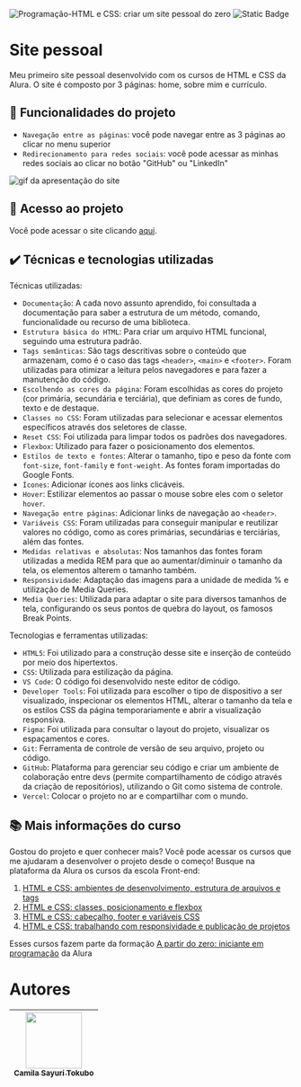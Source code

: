 ![Programação-HTML e CSS: criar um site pessoal do zero](https://github.com/CamilaSah/site-pessoal/assets/128820692/c322c74b-bc64-488a-9c89-4cbb95905efb)
![Static Badge](https://img.shields.io/badge/Status-Em%20Andamento-%2300DC96)


<h1> Site pessoal </h1>

Meu primeiro site pessoal desenvolvido com os cursos de HTML e CSS da Alura.
O site é composto por 3 páginas: home, sobre mim e currículo.

## :hammer: Funcionalidades do projeto

- `Navegação entre as páginas`: você pode navegar entre as 3 páginas ao clicar no menu superior
- `Redirecionamento para redes sociais`: você pode acessar as minhas redes sociais ao clicar no botão "GitHub" ou "LinkedIn"

![gif da apresentação do site](https://github.com/CamilaSah/site-pessoal/assets/128820692/79247daa-6012-4988-9973-73fcf231200a)


## 📁 Acesso ao projeto

Você pode acessar o site clicando [aqui](https://site-pessoal-sepia.vercel.app/index.html).

## ✔️ Técnicas e tecnologias utilizadas

Técnicas utilizadas:
- ``Documentação``: A cada novo assunto aprendido, foi consultada a documentação para saber a estrutura de um método, comando, funcionalidade ou recurso de uma biblioteca.
- ``Estrutura básica do HTML``: Para criar um arquivo HTML funcional, seguindo uma estrutura padrão.
- ``Tags semânticas``: São tags descritivas sobre o conteúdo que armazenam, como é o caso das tags ``<header>``, ``<main>`` e ``<footer>``. Foram utilizadas para otimizar a leitura pelos navegadores e para fazer a manutenção do código.
- ``Escolhendo as cores da página``: Foram escolhidas as cores do projeto (cor primária, secundária e terciária), que definiam as cores de fundo, texto e de destaque.
- ``Classes no CSS``: Foram utilizadas para selecionar e acessar elementos específicos através dos seletores de classe.
- ``Reset CSS``: Foi utilizada para limpar todos os padrões dos navegadores.
- ``Flexbox``: Utilizado para fazer o posicionamento dos elementos.
- ``Estilos de texto e fontes``: Alterar o tamanho, tipo e peso da fonte com ``font-size``, ``font-family`` e ``font-weight``. As fontes foram importadas do Google Fonts.
- ``Ícones``: Adicionar ícones aos links clicáveis.
- ``Hover``: Estilizar elementos ao passar o mouse sobre eles com o seletor ``hover``.
- ``Navegação entre páginas``: Adicionar links de navegação ao ``<header>``.
- ``Variáveis CSS``: Foram utilizadas para conseguir manipular e reutilizar valores no código, como as cores primárias, secundárias e terciárias, além das fontes.
- ``Medidas relativas e absolutas``: Nos tamanhos das fontes foram utilizadas a medida REM para que ao aumentar/diminuir o tamanho da tela, os elementos alterem o tamanho também.
- ``Responsividade``: Adaptação das imagens para a unidade de medida % e utilização de Media Queries.
- ``Media Queries``: Utilizada para adaptar o site para diversos tamanhos de tela, configurando os seus pontos de quebra do layout, os famosos Break Points.

Tecnologias e ferramentas utilizadas:
- ``HTML5``: Foi utilizado para a construção desse site e inserção de conteúdo por meio dos hipertextos.
- ``CSS``: Utilizada para estilização da página.
- ``VS Code``: O código foi desenvolvido neste editor de código.
- ``Developer Tools``: Foi utilizada para escolher o tipo de dispositivo a ser visualizado, inspecionar os elementos HTML, alterar o tamanho da tela e  os estilos CSS da página temporariamente e abrir a visualização responsiva.
- ``Figma``: Foi utilizada para consultar o layout do projeto, visualizar os espaçamentos e cores.
- ``Git``: Ferramenta de controle de versão de seu arquivo, projeto ou código. 
- ``GitHub``: Plataforma para gerenciar seu código e criar um ambiente de colaboração entre devs (permite compartilhamento de código através da criação de repositórios), utilizando o Git como sistema de controle.
- ``Vercel``: Colocar o projeto no ar e compartilhar com o mundo.

## 📚 Mais informações do curso

Gostou do projeto e quer conhecer mais? Você pode acessar os cursos que me ajudaram a desenvolver o projeto desde o começo! 
Busque na plataforma da Alura os cursos da escola Front-end:
1. [HTML e CSS: ambientes de desenvolvimento, estrutura de arquivos e tags](https://cursos.alura.com.br/course/html-css-ambiente-arquivos-tags)
2. [HTML e CSS: classes, posicionamento e flexbox](https://cursos.alura.com.br/course/html-css-classes-posicionamento-flexbox)
3. [HTML e CSS: cabeçalho, footer e variáveis CSS](https://cursos.alura.com.br/course/html-css-cabecalho-footer-variaveis-css)
4. [HTML e CSS: trabalhando com responsividade e publicação de projetos](https://cursos.alura.com.br/course/html-css-responsividade-publicacao-projetos)

Esses cursos fazem parte da formação [A partir do zero: iniciante em programação](https://cursos.alura.com.br/formacao-programacao) da Alura

# Autores

| <img src="https://github.com/CamilaSah/site-pessoal/assets/128820692/bed790ab-3722-4503-8fed-c786e774661b" width="100"><br>[<sub>Camila Sayuri Tokubo</sub>](https://www.linkedin.com/in/camila-tokubo/)|
| :---: |

